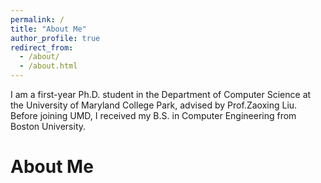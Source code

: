 ```yaml
---
permalink: /
title: "About Me"
author_profile: true
redirect_from: 
  - /about/
  - /about.html
---
```


I am a first-year Ph.D. student in the Department of Computer Science at the University of Maryland College Park, advised by Prof.Zaoxing Liu. Before joining UMD, I received my B.S. in Computer Engineering from Boston University.


About Me
======
